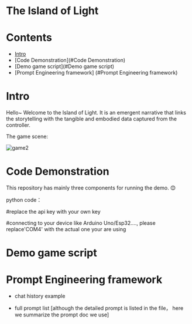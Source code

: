 # The Island of Light

# Contents
- [Intro](#Introa)
- [Code Demonstration](#Code Demonstration)
- [Demo game script](#Demo game script)
- [Prompt Engineering framework] (#Prompt Engineering framework)


# Intro

Hello~ Welcome to the Island of Light. It is an emergent narrative that links the storytelling with the tangible and embodied data captured from the controller. 

The game scene:
  
![game2](https://github.com/ZhenYoyo/TheIslandofLight/assets/138093070/616e0e6c-b85b-4761-bdf9-d986d99172bd)



# Code Demonstration
This repository has mainly three components for running the demo. 😊

python code：


#replace the api key with your own key

#connecting to your device like Arduino Uno/Esp32...., please replace'COM4' with the actual one your are using


# Demo game script

# Prompt Engineering framework

+ chat history example

+ full prompt list
[although the detailed prompt is listed in the file， here we summarize the prompt doc we use]

